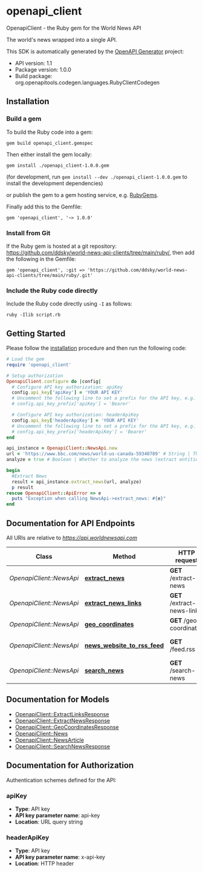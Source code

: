 # openapi_client

OpenapiClient - the Ruby gem for the World News API

The world's news wrapped into a single API.

This SDK is automatically generated by the [OpenAPI Generator](https://openapi-generator.tech) project:

- API version: 1.1
- Package version: 1.0.0
- Build package: org.openapitools.codegen.languages.RubyClientCodegen

## Installation

### Build a gem

To build the Ruby code into a gem:

```shell
gem build openapi_client.gemspec
```

Then either install the gem locally:

```shell
gem install ./openapi_client-1.0.0.gem
```

(for development, run `gem install --dev ./openapi_client-1.0.0.gem` to install the development dependencies)

or publish the gem to a gem hosting service, e.g. [RubyGems](https://rubygems.org/).

Finally add this to the Gemfile:

    gem 'openapi_client', '~> 1.0.0'

### Install from Git

If the Ruby gem is hosted at a git repository: https://github.com/ddsky/world-news-api-clients/tree/main/ruby/, then add the following in the Gemfile:

    gem 'openapi_client', :git => 'https://github.com/ddsky/world-news-api-clients/tree/main/ruby/.git'

### Include the Ruby code directly

Include the Ruby code directly using `-I` as follows:

```shell
ruby -Ilib script.rb
```

## Getting Started

Please follow the [installation](#installation) procedure and then run the following code:

```ruby
# Load the gem
require 'openapi_client'

# Setup authorization
OpenapiClient.configure do |config|
  # Configure API key authorization: apiKey
  config.api_key['apiKey'] = 'YOUR API KEY'
  # Uncomment the following line to set a prefix for the API key, e.g. 'Bearer' (defaults to nil)
  # config.api_key_prefix['apiKey'] = 'Bearer'

  # Configure API key authorization: headerApiKey
  config.api_key['headerApiKey'] = 'YOUR API KEY'
  # Uncomment the following line to set a prefix for the API key, e.g. 'Bearer' (defaults to nil)
  # config.api_key_prefix['headerApiKey'] = 'Bearer'
end

api_instance = OpenapiClient::NewsApi.new
url = 'https://www.bbc.com/news/world-us-canada-59340789' # String | The url of the news.
analyze = true # Boolean | Whether to analyze the news (extract entities etc.)

begin
  #Extract News
  result = api_instance.extract_news(url, analyze)
  p result
rescue OpenapiClient::ApiError => e
  puts "Exception when calling NewsApi->extract_news: #{e}"
end

```

## Documentation for API Endpoints

All URIs are relative to *https://api.worldnewsapi.com*

Class | Method | HTTP request | Description
------------ | ------------- | ------------- | -------------
*OpenapiClient::NewsApi* | [**extract_news**](docs/NewsApi.md#extract_news) | **GET** /extract-news | Extract News
*OpenapiClient::NewsApi* | [**extract_news_links**](docs/NewsApi.md#extract_news_links) | **GET** /extract-news-links | Extract News Links
*OpenapiClient::NewsApi* | [**geo_coordinates**](docs/NewsApi.md#geo_coordinates) | **GET** /geo-coordinates | Get Geo Coordinates
*OpenapiClient::NewsApi* | [**news_website_to_rss_feed**](docs/NewsApi.md#news_website_to_rss_feed) | **GET** /feed.rss | News Website to RSS Feed
*OpenapiClient::NewsApi* | [**search_news**](docs/NewsApi.md#search_news) | **GET** /search-news | Search News


## Documentation for Models

 - [OpenapiClient::ExtractLinksResponse](docs/ExtractLinksResponse.md)
 - [OpenapiClient::ExtractNewsResponse](docs/ExtractNewsResponse.md)
 - [OpenapiClient::GeoCoordinatesResponse](docs/GeoCoordinatesResponse.md)
 - [OpenapiClient::News](docs/News.md)
 - [OpenapiClient::NewsArticle](docs/NewsArticle.md)
 - [OpenapiClient::SearchNewsResponse](docs/SearchNewsResponse.md)


## Documentation for Authorization


Authentication schemes defined for the API:
### apiKey


- **Type**: API key
- **API key parameter name**: api-key
- **Location**: URL query string

### headerApiKey


- **Type**: API key
- **API key parameter name**: x-api-key
- **Location**: HTTP header

